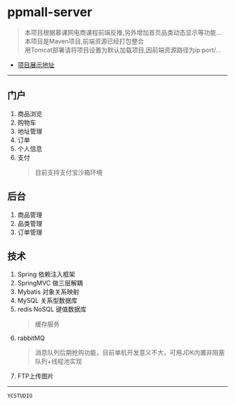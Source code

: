 # ppmall-server
  > 本项目根据慕课网电商课程前端反推,另外增加首页品类动态显示等功能...         
  	本项目是Maven项目,前端资源已经打包整合        
  	用Tomcat部署请将项目设置为默认加载项目,因前端资源路径为ip:port/...     

* [项目展示地址](http://www.grammaker.cn:8080/dist/view/user-login.html)

-------------------------
## 门户
1. 商品浏览
2. 购物车
3. 地址管理
4. 订单
5. 个人信息
6. 支付
   > 目前支持支付宝沙箱环境

## 后台
1. 商品管理
2. 品类管理
3. 订单管理

## 技术
1. Spring 依赖注入框架
2. SpringMVC 做三层解耦
3. Mybatis 对象关系映射
4. MySQL 关系型数据库
5. redis NoSQL 键值数据库
   > 缓存服务
6. rabbitMQ 
   > 消息队列后期抢购功能，目前单机开发意义不大，可用JDK内置非阻塞队列+线程池实现
7. FTP上传图片

-------------------------
	YCSTUDIO


